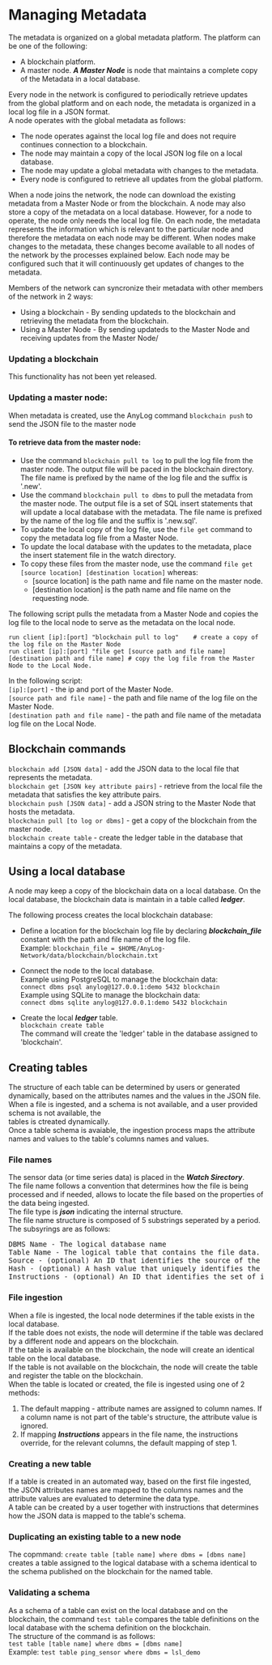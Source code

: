 # Managing Metadata

The metadata is organized on a global metadata platform. The platform can be one of the following:
* A blockchain platform.
* A master node.
***A Master Node*** is node that maintains a complete copy of the Metadata in a local database.
  
Every node in the network is configured to periodically retrieve updates from the global platform and on each node, 
the metadata is organized in a local log file in a JSON format.  
A node operates with the global metadata as follows:  
* The node operates against the local log file and does not require continues connection to a blockchain.
* The node may maintain a copy of the local JSON log file on a local database.
* The node may update a global metadata with changes to the metadata.
* Every node is configured to retrieve all updates from the global platform.  

When a node joins the network, the node can download the existing metadata from a Master Node or from the blockchain.
A node may also store a copy of the metadata on a local database. However, for a node to operate, the node only needs the local log file.
On each node, the metadata represents the information which is relevant to the particular node and therefore the metadata on each node may be different.
When nodes make changes to the metadata, these changes become available to all nodes of the network by the processes explained below.
Each node may be configured such that it will continuously get updates of changes to the metadata. 

Members of the network can syncronize their metadata with other members of the network in 2 ways:

* Using a blockchain - By sending updateds to the blockchain and retrieving the metadata from the blockchain.
* Using a Master Node - By sending updateds to the Master Node and receiving updates from the Master Node/

### Updating a blockchain
This functionality has not been yet released.

### Updating a master node:

When metadata is created, use the AnyLog command ```blockchain push``` to send the JSON file to the master node

#### To retrieve data from the master node:

* Use the command ```blockchain pull to log``` to pull the log file from the master node. The output file will be paced in the blockchain directory. The file name is prefixed by the name of the log file and the suffix is '.new'.
* Use the command ```blockchain pull to dbms``` to pull the metadata from the master node. The output file is a set of SQL insert statements that will update a local database with the metadata. The file name is prefixed by the name of the log file and the suffix is '.new.sql'.
* To update the local copy of the log file, use the ```file get``` command to copy the metadata log file from a Master Node.
* To update the local database with the updates to the metadata, place the insert statement file in the watch directory.
* To copy these files from the master node, use the command ```file get [source location] [destination location]``` whereas:
    * [source location] is the path name and file name on the master node.
    * [destination location] is the path name and file name on the requesting node. 
    
The following script pulls the metadata from a Master Node and copies the log file to the local node to serve as the metadata on the local node.  
```
run client [ip]:[port] "blockchain pull to log"    # create a copy of the log file on the Master Node
run client [ip]:[port] "file get [source path and file name] [destination path and file name] # copy the log file from the Master Node to the Local Node.
```
In the following script:  
``` [ip]:[port] ``` - the ip and port of the Master Node.  
```[source path and file name]``` - the path and file name of the log file on the Master Node.  
```[destination path and file name]``` - the path and file name of the metadata log file on the Local Node.

## Blockchain commands

```blockchain add [JSON data]``` - add the JSON data to the local file that represents the metadata.  
```blockchain get [JSON key attribute pairs]``` - retrieve from the local file the metadata that satisfies the key attribute pairs.  
```blockchain push [JSON data]``` - add a JSON string to the Master Node that hosts the metadata.  
```blockchain pull [to log or dbms]``` - get a copy of the blockchain from the master node.  
```blockchain create table``` - create the ledger table in the database that maintains a copy of the metadata.  

## Using a local database

A node may keep a copy of the blockchain data on a local database. On the local database, the blockchain data is maintain in a table called ***ledger***.   

The following process creates the local blockchain database:

* Define a location for the blockchain log file by declaring ***blockchain_file*** constant 
with the path and file name of the log file.  
Example: ```blockchain_file = $HOME/AnyLog-Network/data/blockchain/blockchain.txt```

* Connect the node to the local database.    
Example using PostgreSQL to manage the blockchain data:  
```connect dbms psql anylog@127.0.0.1:demo 5432 blockchain```  
Example using SQLite to manage the blockchain data:   
```connect dbms sqlite anylog@127.0.0.1:demo 5432 blockchain```

* Create the local ***ledger*** table.  
```blockchain create table```  
The command will create the 'ledger' table in the database assigned to 'blockchain'.

## Creating tables

The structure of each table can be determined by users or generated dynamically, based on the attributes names and the values in the JSON file.  
When a file is ingested, and a schema is not available, and a user provided schema is not available, the  
tables is ctreated dynamically.    
Once a table schema is avaiable, the ingestion process maps the attribute names and values to the table's columns names and values.

### File names

The sensor data (or time series data) is placed in the ***Watch Sirectory***.  
The file name follows a convention that determines how the file is being processed and if needed, allows to locate the file based on the properties of the data being ingested.  
The file type is ***json*** indicating the internal structure.  
The file name structure is composed of 5 substrings seperated by a period. The subsyrings are as follows:
<pre>
DBMS Name - The logical database name
Table Name - The logical table that contains the file data.
Source - (optional) An ID that identifies the source of the data.
Hash - (optional) A hash value that uniquely identifies the file by the contents of the file.
Instructions - (optional) An ID that identifies the set of instructions that map the JSON data to the table structure
</pre>

### File ingestion

When a file is ingested, the local node determines if the table exists in the local database.  
If the table does not exists, the node will determine if the table was declared by a different node and appears on the blockchain.  
If the table is available on the blockchain, the node will create an identical table on the local database.  
If the table is not available on the blockchain, the node will create the table and register the table on the blockchain.  
When the table is located or created, the file is ingested using one of 2 methods:  
1. The default mapping - attribute names are assigned to column names. If a column name is not part of the table's structure, the attribute value is ignored.  
2. If mapping ***Instructions*** appears in the file name, the instructions override, for the relevant columns, the default mapping of step 1.

### Creating a new table

If a table is created in an automated way, based on the first file ingested, the JSON attributes names are mapped to the 
columns names and the attribute values are evaluated to determine the data type.  
A table can be created by a user together with instructions that determines how the JSON data is mapped to the table's schema.  

### Duplicating an existing table to a new node

The copmmand: ```create table [table name] where dbms = [dbms name]``` creates a table assigned to the logical database with a schema identical to the schema published on the blockchain for the named table.

### Validating a schema

As a schema of a table can exist on the local database and on the blockchain, the command ```test table``` compares the table definitions on the local database with the schema definition on the blockchain.  
The structure of the command is as follows:  
```test table [table name] where dbms = [dbms name]```  
Example: ```test table ping_sensor where dbms = lsl_demo```
 
